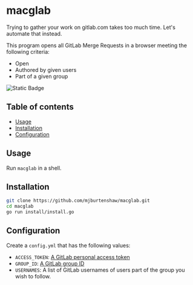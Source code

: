 # macglab

Trying to gather your work on gitlab.com takes too much time. Let's automate that instead.

This program opens all GitLab Merge Requests in a browser meeting the following criteria:
- Open
- Authored by given users
- Part of a given group

![Static Badge](https://img.shields.io/badge/version-2.0.0-66023c)

## Table of contents

- [Usage](#usage)
- [Installation](#installation)
- [Configuration](#configuration)

## Usage

Run `macglab` in a shell.

## Installation

```sh
git clone https://github.com/mjburtenshaw/macglab.git
cd macglab
go run install/install.go
```

## Configuration

Create a `config.yml` that has the following values:
- `ACCESS_TOKEN`: [A GitLab personal access token](https://docs.gitlab.com/ee/user/profile/personal_access_tokens.html#create-a-personal-access-token)
- `GROUP_ID`: [A GitLab group ID](https://docs.gitlab.com/ee/api/groups.html)
- `USERNAMES`: A list of GitLab usernames of users part of the group you wish to follow.
